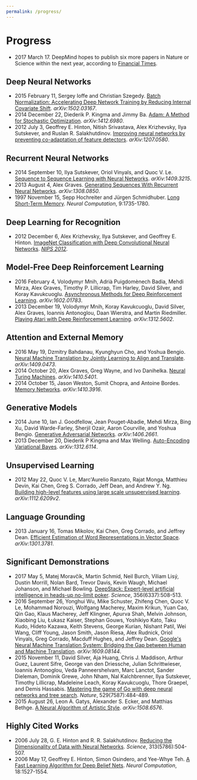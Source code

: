 ```yaml
---
permalink: /progress/
---
```

# Progress

* 2017 March 17. DeepMind hopes to publish six more papers in Nature or Science within the next year, according to [Financial Times](https://www.ft.com/content/cada14c4-d366-11e6-b06b-680c49b4b4c0).

## Deep Neural Networks

* 2015 February 11, Sergey Ioffe and Christian Szegedy. [Batch Normalization: Accelerating Deep Network Training by Reducing Internal Covariate Shift](https://arxiv.org/abs/1502.03167). *arXiv:1502.03167*.
* 2014 December 22, Diederik P. Kingma and Jimmy Ba. [Adam: A Method for Stochastic Optimization](https://arxiv.org/abs/1412.6980). *arXiv:1412.6980*.
* 2012 July 3, Geoffrey E. Hinton, Nitish Srivastava, Alex Krizhevsky, Ilya Sutskever, and Ruslan R. Salakhutdinov. [Improving neural networks by preventing co-adaptation of feature detectors](https://arxiv.org/abs/1207.0580). *arXiv:1207.0580*.

## Recurrent Neural Networks

* 2014 September 10, Ilya Sutskever, Oriol Vinyals, and Quoc V. Le. [Sequence to Sequence Learning with Neural Networks](https://arxiv.org/abs/1409.3215). *arXiv:1409.3215*.
* 2013 August 4, Alex Graves. [Generating Sequences With Recurrent Neural Networks](https://arxiv.org/abs/1308.0850). *arXiv:1308.0850*.
* 1997 November 15, Sepp Hochreiter and Jürgen Schmidhuber. [Long Short-Term Memory](http://www.mitpressjournals.org/doi/abs/10.1162/neco.1997.9.8.1735). *Neural Computation*, 9:1735-1780.

## Deep Learning for Recognition

* 2012 December 6, Alex Krizhevsky, Ilya Sutskever, and Geoffrey E. Hinton. [ImageNet Classification with Deep Convolutional Neural Networks](http://papers.nips.cc/paper/4824-imagenet-classification-with-deep-convolutional-neural-networks). [*NIPS 2012*](https://nips.cc/Conferences/2012/Schedule?type=Poster).

## Model-Free Deep Reinforcement Learning

* 2016 February 4, Volodymyr Mnih, Adrià Puigdomènech Badia, Mehdi Mirza, Alex Graves, Timothy P. Lillicrap, Tim Harley, David Silver, and Koray Kavukcuoglu. [Asynchronous Methods for Deep Reinforcement Learning](https://arxiv.org/abs/1602.01783). *arXiv:1602.01783*.
* 2013 December 19, Volodymyr Mnih, Koray Kavukcuoglu, David Silver, Alex Graves, Ioannis Antonoglou, Daan Wierstra, and Martin Riedmiller. [Playing Atari with Deep Reinforcement Learning](https://arxiv.org/abs/1312.5602). *arXiv:1312.5602*.

## Attention and External Memory

* 2016 May 19, Dzmitry Bahdanau, Kyunghyun Cho, and Yoshua Bengio. [Neural Machine Translation by Jointly Learning to Align and Translate](https://arxiv.org/abs/1409.0473). *arXiv:1409.0473*.
* 2014 October 20, Alex Graves, Greg Wayne, and Ivo Danihelka. [Neural Turing Machines](https://arxiv.org/abs/1410.5401). *arXiv:1410.5401*.
* 2014 October 15, Jason Weston, Sumit Chopra, and Antoine Bordes. [Memory Networks](https://arxiv.org/abs/1410.3916). *arXiv:1410.3916*.

## Generative Models

* 2014 June 10, Ian J. Goodfellow, Jean Pouget-Abadie, Mehdi Mirza, Bing Xu, David Warde-Farley, Sherjil Ozair, Aaron Courville, and Yoshua Bengio. [Generative Adversarial Networks](https://arxiv.org/abs/1406.2661). *arXiv:1406.2661*.
* 2013 December 20, Diederik P Kingma and Max Welling. [Auto-Encoding Variational Bayes](https://arxiv.org/abs/1312.6114). *arXiv:1312.6114*.

## Unsupervised Learning

* 2012 May 22, Quoc V. Le, Marc'Aurelio Ranzato, Rajat Monga, Matthieu Devin, Kai Chen, Greg S. Corrado, Jeff Dean, and Andrew Y. Ng. [Building high-level features using large scale unsupervised learning](https://arxiv.org/abs/1112.6209v2). *arXiv:1112.6209v2*.

## Language Grounding

* 2013 January 16, Tomas Mikolov, Kai Chen, Greg Corrado, and Jeffrey Dean. [Efficient Estimation of Word Representations in Vector Space](https://arxiv.org/abs/1301.3781). *arXiv:1301.3781*.

## Significant Demonstrations

* 2017 May 5, Matej Moravčík, Martin Schmid, Neil Burch, Viliam Lisý, Dustin Morrill, Nolan Bard, Trevor Davis, Kevin Waugh, Michael Johanson, and Michael Bowling. [DeepStack: Expert-level artificial intelligence in heads-up no-limit poker](http://science.sciencemag.org/content/356/6337/508). *Science*, 356(6337):508-513.
* 2016 September 26, Yonghui Wu, Mike Schuster, Zhifeng Chen, Quoc V. Le, Mohammad Norouzi, Wolfgang Macherey, Maxim Krikun, Yuan Cao, Qin Gao, Klaus Macherey, Jeff Klingner, Apurva Shah, Melvin Johnson, Xiaobing Liu, Łukasz Kaiser, Stephan Gouws, Yoshikiyo Kato, Taku Kudo, Hideto Kazawa, Keith Stevens, George Kurian, Nishant Patil, Wei Wang, Cliff Young, Jason Smith, Jason Riesa, Alex Rudnick, Oriol Vinyals, Greg Corrado, Macduff Hughes, and Jeffrey Dean. [Google's Neural Machine Translation System: Bridging the Gap between Human and Machine Translation](https://arxiv.org/abs/1609.08144). *arXiv:1609.08144*.
* 2015 November 11, David Silver, Aja Huang, Chris J. Maddison, Arthur Guez, Laurent Sifre, George van den Driessche, Julian Schrittwieser, Ioannis Antonoglou, Veda Panneershelvam, Marc Lanctot, Sander Dieleman, Dominik Grewe, John Nham, Nal Kalchbrenner, Ilya Sutskever, Timothy Lillicrap, Madeleine Leach, Koray Kavukcuoglu, Thore Graepel, and Demis Hassabis. [Mastering the game of Go with deep neural networks and tree search](http://www.nature.com/nature/journal/v529/n7587/full/nature16961.html). *Nature*, 529(7587):484-489.
* 2015 August 26, Leon A. Gatys, Alexander S. Ecker, and Matthias Bethge. [A Neural Algorithm of Artistic Style](https://arxiv.org/abs/1508.6576). *arXiv:1508.6576*.

## Highly Cited Works

* 2006 July 28, G. E. Hinton and R. R. Salakhutdinov. [Reducing the Dimensionality of Data with Neural Networks](http://science.sciencemag.org/content/313/5786/504). *Science*, 313(5786):504-507.
* 2006 May 17, Geoffrey E. Hinton, Simon Osindero, and Yee-Whye Teh. [A Fast Learning Algorithm for Deep Belief Nets](http://www.mitpressjournals.org/doi/abs/10.1162/neco.2006.18.7.1527). *Neural Computation*, 18:1527-1554.
